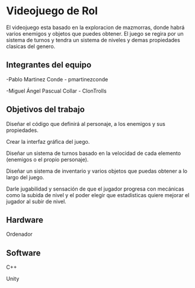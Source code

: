 # Videojuego de Rol

El videojuego esta basado en la exploracion de mazmorras, donde habrá varios enemigos y objetos que puedes obtener. El juego se regira por un sistema de turnos y tendra un sistema de niveles y demas propiedades clasicas del genero. 

## Integrantes del equipo
-Pablo Martinez Conde - pmartinezconde

-Miguel Ángel Pascual Collar - ClonTrolls

## Objetivos del trabajo

Diseñar el código que definirá al personaje, a los enemigos y sus propiedades.

Crear la interfaz gráfica del juego.

Diseñar un sistema de turnos basado en la velocidad de cada elemento (enemigos o el propio personaje).

Diseñar un sistema de inventario y varios objetos que puedas obtener a lo largo del juego.

Darle jugabilidad y sensación de que el jugador progresa con mecánicas como la subida de nivel y el poder elegir que estadisticas quiere mejorar el jugador al subir de nivel.
## Hardware
Ordenador
## Software
C++

Unity
